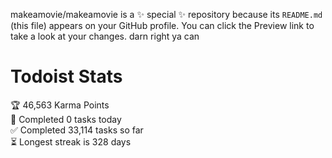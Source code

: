 makeamovie/makeamovie is a ✨ special ✨ repository because its `README.md` (this file) appears on your GitHub profile.
You can click the Preview link to take a look at your changes. darn right ya can

# Todoist Stats

<!-- TODO-IST:START -->
🏆  46,563 Karma Points           
🌸  Completed 0 tasks today           
✅  Completed 33,114 tasks so far           
⏳  Longest streak is 328 days
<!-- TODO-IST:END -->
